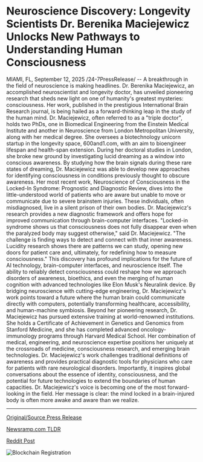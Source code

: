 # Neuroscience Discovery: Longevity Scientists Dr. Berenika Maciejewicz Unlocks New Pathways to Understanding Human Consciousness

MIAMI, FL, September 12, 2025 /24-7PressRelease/ -- A breakthrough in the field of neuroscience is making headlines. Dr. Berenika Maciejewicz, an accomplished neuroscientist and longevity doctor, has unveiled pioneering research that sheds new light on one of humanity's greatest mysteries: consciousness. Her work, published in the prestigious International Brain Research journal, is being hailed as a forward-thinking leap in the study of the human mind.  Dr. Maciejewicz, often referred to as a "triple doctor", holds two PhDs, one in Biomedical Engineering from the Einstein Medical Institute and another in Neuroscience from London Metropolitan University, along with her medical degree. She oversees a biotechnology unicorn startup in the longevity space, 600and1.com, with an aim to bioengineer lifespan and health-span extension. During her doctoral studies in London, she broke new ground by investigating lucid dreaming as a window into conscious awareness. By studying how the brain signals during these rare states of dreaming, Dr. Maciejewicz was able to develop new approaches for identifying consciousness in conditions previously thought to obscure awareness.  Her most recent work, Neuroscience of Consciousness in the Locked-In Syndrome: Prognostic and Diagnostic Review, dives into the little-understood world of patients who are aware but unable to move or communicate due to severe brainstem injuries. These individuals, often misdiagnosed, live in a silent prison of their own bodies. Dr. Maciejewicz's research provides a new diagnostic framework and offers hope for improved communication through brain-computer interfaces.  "Locked-in syndrome shows us that consciousness does not fully disappear even when the paralyzed body may suggest otherwise," said Dr. Maciejewicz. "The challenge is finding ways to detect and connect with that inner awareness. Lucidity research shows there are patterns we can study, opening new doors for patient care and, ultimately, for redefining how to measure consciousness."  This discovery has profound implications for the future of AI technology, brain-computer interfaces, and neuroscience itself. The ability to reliably detect consciousness could reshape how we approach disorders of awareness, bioethics, and even the merging of human cognition with advanced technologies like Elon Musk's Neuralink device. By bridging neuroscience with cutting-edge engineering, Dr. Maciejewicz's work points toward a future where the human brain could communicate directly with computers, potentially transforming healthcare, accessibility, and human-machine symbiosis.  Beyond her pioneering research, Dr. Maciejewicz has pursued extensive training at world-renowned institutions. She holds a Certificate of Achievement in Genetics and Genomics from Stanford Medicine, and she has completed advanced oncology-immunology programs through Harvard Medical School. Her combination of medical, engineering, and neuroscience expertise positions her uniquely at the crossroads of medicine, consciousness research, and emerging brain technologies.  Dr. Maciejewicz's work challenges traditional definitions of awareness and provides practical diagnostic tools for physicians who care for patients with rare neurological disorders. Importantly, it inspires global conversations about the essence of identity, consciousness, and the potential for future technologies to extend the boundaries of human capacities. Dr. Maciejewicz's voice is becoming one of the most forward-looking in the field. Her message is clear: the mind locked in a brain-injured body is often more awake and aware than we realize. 

---

[Original/Source Press Release](https://www.24-7pressrelease.com/press-release/526716/neuroscience-discovery-longevity-scientists-dr-berenika-maciejewicz-unlocks-new-pathways-to-understanding-human-consciousness)
                    

[Newsramp.com TLDR](https://newsramp.com/curated-news/neuroscientist-unlocks-consciousness-in-locked-in-syndrome-patients/e51997c57cd1af460f74088e44aee115) 

 



[Reddit Post](https://www.reddit.com/r/HealthCareNewsInfo/comments/1newqzi/neuroscientist_unlocks_consciousness_in_lockedin/) 



![Blockchain Registration](https://cdn.newsramp.app/24-7PressRelease/qrcode/259/12/seekkB1K.webp)